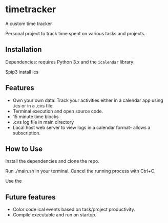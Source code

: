 # timetracker

A custom time tracker

Personal project to track time spent on various tasks and projects.

## Installation

Dependencies: requires Python 3.x and the `icalendar` library:

$pip3 install ics

## Features

- Own your own data: Track your activities either in a calendar app using .ics or in a .cvs file.
- Terminal execution and open source code.
- 15 minute time blocks
- .cvs log file in main directory
- Local host web server to view logs in a calendar format- allows a subscription.

## How to Use

Install the dependencies and clone the repo.

Run ./main.sh in your terminal.
Cancel the running process with Ctrl+C.

Use the

## Future features

- Color code ical events based on task/project productivity.
- Compile executable and run on startup.
